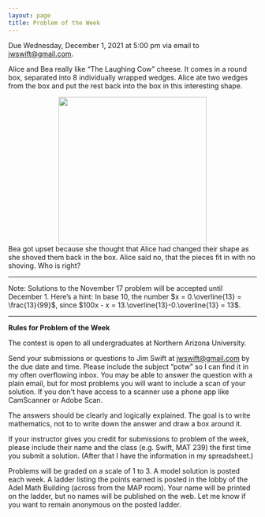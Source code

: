 ```yaml
---
layout: page
title: Problem of the Week
---
```


Due Wednesday, December 1, 2021 at 5:00 pm via email to 
<a href="mailto:jwswift@gmail.com?subject=potw" target="_blank">jwswift@gmail.com</a>.
<p>
Alice and Bea really like &ldquo;The Laughing Cow&rdquo; cheese.  It comes in a round box, separated into 8 
individually wrapped wedges.
Alice ate two wedges from the box and put the rest back into the box in this interesting shape. 
<p>
<center>
<img src = "https://naumathstat.github.io/problem-of-the-week/files/images/2021-12-01.png" 
style="width:300px;height:300">
</center>
Bea got upset because she thought that Alice had changed their shape as she shoved them back in the box.  Alice said
no, that the pieces fit in with no shoving.  Who is right?
<hr>
Note: Solutions to the November 17 problem will be accepted until December 1.  Here&rsquo;s a hint: In 
base 10, the number $x = 0.\overline{13} = \frac{13}{99}$, since $100x - x = 13.\overline{13}-0.\overline{13} = 13$.
<hr>
<b>Rules for Problem of the Week</b>
<p>
The contest is open to all undergraduates at Northern Arizona University.
<p>
Send your submissions or questions to Jim Swift at
<a href="mailto:jwswift@gmail.com?subject=potw" target="_blank">jwswift@gmail.com</a> by the due date and time.
Please include the subject &ldquo;potw&rdquo; so I can find it in my often overflowing inbox.
You may be able to answer the question with a plain email, but for most problems you will want to 
include a scan of your solution.  If you don't have access to a scanner use a phone app like
CamScanner or Adobe Scan.
<p>The answers should be clearly and logically explained.  The goal is to write mathematics, not to
 to write down the answer and draw a box around it.
<p>
	If your instructor gives you credit for submissions to problem of the week, please include their name
	and the class  (e.g. Swift, MAT 239) the first time you submit a solution.  
(After that I have the information in my spreadsheet.)
</p><p>
	Problems will be graded on a scale of 1 to 3.  A model solution is posted each week.
	A ladder listing the points earned is posted in the lobby of the Adel Math Building 
	(across from the MAP room).  Your name will be printed on the ladder, but no names will be published on the web.
	Let me know if you want to remain anonymous on the posted ladder.
</p>
